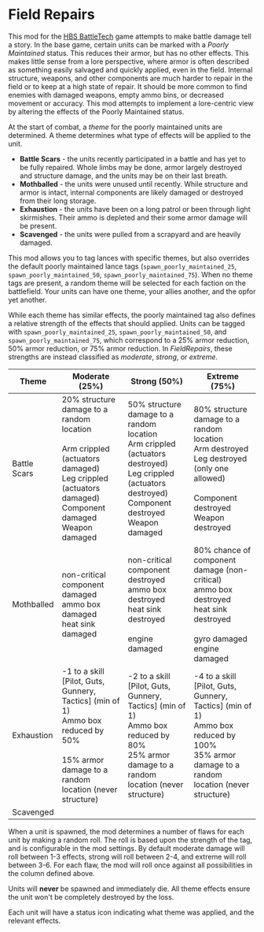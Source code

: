 # Field Repairs
This mod for the [HBS BattleTech](http://battletechgame.com/) game attempts to make battle damage tell a story. In the base game, certain units can be marked with a _Poorly Maintained_ status. This reduces their armor, but has no other effects. This makes little sense from a lore perspective, where armor is often described as something easily salvaged and quickly applied, even in the field. Internal structure, weapons, and other components are much harder to repair in the field or to keep at a high state of repair. It should be more common to find enemies with damaged weapons, empty ammo bins, or decreased movement or accuracy. This mod attempts to implement a lore-centric view by altering the effects of the Poorly Maintained status.

At the start of combat, a _theme_ for the poorly maintained units are determined. A theme determines what type of effects will be applied to the unit. 

* **Battle Scars** - the units recently participated in a battle and has yet to be fully repaired. Whole limbs may be done, armor largely destroyed and structure damage, and the units may be on their last breath.
* **Mothballed** - the units were unused until recently. While structure and armor is intact, internal components are likely damaged or destroyed from their long storage.
* **Exhaustion** - the units have been on a long patrol or been through light skirmishes. Their ammo is depleted and their some armor damage will be present. 
* **Scavenged** - the units were pulled from a scrapyard and are heavily damaged. 

This mod allows you to tag lances with specific themes, but also overrides the default poorly maintained lance tags (`spawn_poorly_maintained_25`, `spawn_poorly_maintained_50`, `spawn_poorly_maintained_75`). When no theme tags are present, a random theme will be selected for each faction on the battlefield. Your units can have one theme, your allies another, and the opfor yet another.

While each theme has similar effects, the poorly maintained tag also defines a relative strength of the effects that should applied. Units can be tagged with `spawn_poorly_maintained_25`, `spawn_poorly_maintained_50`, and `spawn_poorly_maintained_75`, which correspond to a 25% armor reduction, 50% armor reduction, or 75% armor reduction. In _FieldRepairs_, these strengths are instead classified as _moderate_, _strong_, or _extreme_. 

| Theme        | Moderate (25%)                                               | Strong (50%)                                                 | Extreme (75%)                                                |
| ------------ | ------------------------------------------------------------ | ------------------------------------------------------------ | ------------------------------------------------------------ |
| Battle Scars | 20% structure damage to a random location<br /><br />Arm crippled (actuators damaged)<br />Leg crippled (actuators damaged)<br />Component damaged<br />Weapon damaged | 50% structure damage to a random location<br />Arm crippled (actuators destroyed)<br />Leg crippled (actuators destroyed)<br />Component destroyed<br />Weapon damaged | 80% structure damage to a random location<br />Arm destroyed<br />Leg destroyed (only one allowed)<br /><br />Component destroyed<br />Weapon destroyed |
| Mothballed   | non-critical component damaged<br />ammo box damaged<br />heat sink damaged<br /> | non-critical component destroyed<br />ammo box destroyed<br />heat sink destroyed<br /><br />engine damaged | 80% chance of component damage (non-critical)<br />ammo box destroyed<br />heat sink destroyed<br /><br />gyro damaged<br />engine damaged |
| Exhaustion   | -1 to a skill [Pilot, Guts, Gunnery, Tactics] (min of 1)<br />Ammo box reduced by 50%<br /><br />15% armor damage to a random location (never structure)<br /> | -2 to a skill [Pilot, Guts, Gunnery, Tactics] (min of 1)<br />Ammo box reduced by 80%<br />25% armor damage to a random location (never structure) | -4 to a skill [Pilot, Guts, Gunnery, Tactics] (min of 1)<br />Ammo box reduced by 100%<br />35% armor damage to a random location (never structure) |
| Scavenged    |                                                              |                                                              |                                                              |

When a unit is spawned, the mod determines a number of flaws for each unit by making a random roll. The roll is based upon the strength of the tag, and is configurable in the mod settings. By default moderate damage will roll between 1-3 effects, strong will roll between 2-4, and extreme will roll between 3-6. For each flaw, the mod will roll once against all possibilities in the column defined above.

Units will **never** be spawned and immediately die. All theme effects ensure the unit won't be completely destroyed by the loss.

 Each unit will have a status icon indicating what theme was applied, and the relevant effects.

# 